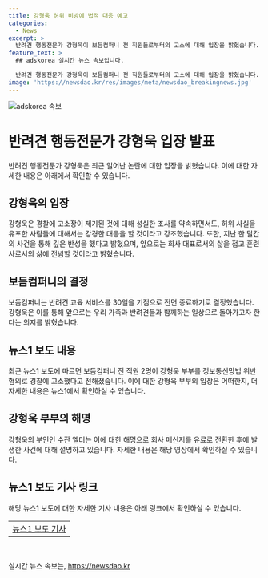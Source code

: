 ```yaml
---
title: 강형욱 허위 비방에 법적 대응 예고
categories:
  - News
excerpt: >
  반려견 행동전문가 강형욱이 보듬컴퍼니 전 직원들로부터의 고소에 대해 입장을 밝혔습니다. 강형욱은 성실한 조사를 약속하고, 허위 사실을 유포한 사람들에 대해 강경한 대응을 할 것이라고 강조했습니다. 그는 지난 한 달간의 사건을 깊이 돌아보고, 책임 있는 모습을 보여드리지 못한 점에 대해 사과했으며, 회사 대표로서의 삶을 접고 훈련사로서의 삶에 전념하겠다고 밝혔습니다. 보듬컴퍼니는 반려견 교육 서비스를 30일을 마지막으로 종료하고, 강형욱 부부는 정보통신망법 위반 혐의로 고소당한 상황입니다.
feature_text: >
  ## adskorea 실시간 뉴스 속보입니다.

  반려견 행동전문가 강형욱이 보듬컴퍼니 전 직원들로부터의 고소에 대해 입장을 밝혔습니다. 강형욱은 성실한 조사를 약속하고, 허위 사실을 유포한 사람들에 대해 강경한 대응을 할 것이라고 강조했습니다. 그는 지난 한 달간의 사건을 깊이 돌아보고, 책임 있는 모습을 보여드리지 못한 점에 대해 사과했으며, 회사 대표로서의 삶을 접고 훈련사로서의 삶에 전념하겠다고 밝혔습니다. 보듬컴퍼니는 반려견 교육 서비스를 30일을 마지막으로 종료하고, 강형욱 부부는 정보통신망법 위반 혐의로 고소당한 상황입니다.
image: 'https://newsdao.kr/res/images/meta/newsdao_breakingnews.jpg'
---
```


<p><img src="https://newsdao.kr/res/images/meta/newsdao_breakingnews.jpg" alt="adskorea 속보" /></p>

<h1 data-ke-size="size26">반려견 행동전문가 강형욱 입장 발표</h1>

<p data-ke-size="size16">반려견 행동전문가 강형욱은 최근 일어난 논란에 대한 입장을 밝혔습니다. 이에 대한 자세한 내용은 아래에서 확인할 수 있습니다.</p>

<h2 data-ke-size="size26">강형욱의 입장</h2>

<p data-ke-size="size16">강형욱은 경찰에 고소장이 제기된 것에 대해 성실한 조사를 약속하면서도, 허위 사실을 유포한 사람들에 대해서는 강경한 대응을 할 것이라고 강조했습니다. 또한, 지난 한 달간의 사건을 통해 깊은 반성을 했다고 밝혔으며, 앞으로는 회사 대표로서의 삶을 접고 훈련사로서의 삶에 전념할 것이라고 밝혔습니다.</p>

<h2 data-ke-size="size26">보듬컴퍼니의 결정</h2>

<p data-ke-size="size16">보듬컴퍼니는 반려견 교육 서비스를 30일을 기점으로 전면 종료하기로 결정했습니다. 강형욱은 이를 통해 앞으로는 우리 가족과 반려견들과 함께하는 일상으로 돌아가고자 한다는 의지를 밝혔습니다.</p>

<h2 data-ke-size="size26">뉴스1 보도 내용</h2>

<p data-ke-size="size16">최근 뉴스1 보도에 따르면 보듬컴퍼니 전 직원 2명이 강형욱 부부를 정보통신망법 위반 혐의로 경찰에 고소했다고 전해졌습니다. 이에 대한 강형욱 부부의 입장은 어떠한지, 더 자세한 내용은 뉴스1에서 확인하실 수 있습니다.</p>

<h2 data-ke-size="size26">강형욱 부부의 해명</h2>

<p data-ke-size="size16">강형욱의 부인인 수잔 엘더는 이에 대한 해명으로 회사 메신저를 유료로 전환한 후에 발생한 사건에 대해 설명하고 있습니다. 자세한 내용은 해당 영상에서 확인하실 수 있습니다.</p>

<h2 data-ke-size="size26">뉴스1 보도 기사 링크</h2>

<p data-ke-size="size16">해당 뉴스1 보도에 대한 자세한 기사 내용은 아래 링크에서 확인하실 수 있습니다.</p>

<table>
    <tbody>
        <tr>
            <td style="text-align: center; height: 17px;"><a href="링크입력">뉴스1 보도 기사</a></td>
        </tr>
    </tbody>
</table>

<p data-ke-size="size16">&nbsp;</p>
실시간 뉴스 속보는, <a href="https://newsdao.kr" rel="dofollow">https://newsdao.kr</a>


